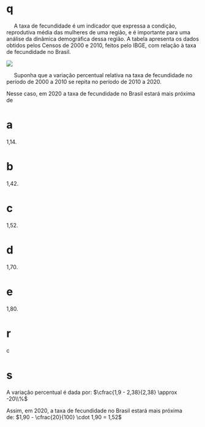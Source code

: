 # q
     A taxa de fecundidade é um indicador que expressa a condição, reprodutiva média das mulheres de uma região, e é importante para uma análise da dinâmica demográfica dessa região. A tabela apresenta os dados obtidos pelos Censos de 2000 e 2010, feitos pelo IBGE, com relação à taxa de fecundidade no Brasil.

![](https://firebasestorage.googleapis.com/v0/b/firebase-enemio.appspot.com/o/questoes%2F411%2F49a0ffd8-21f3-d348-10b6-a2ba2864b21e.png?alt=media\&token=ded29910-42f2-4e22-859f-223094336b8b)

     Suponha que a variação percentual relativa na taxa de fecundidade no período de 2000 a 2010 se repita no período de 2010 a 2020.

Nesse caso, em 2020 a taxa de fecundidade no Brasil estará mais próxima de

# a
1,14.

# b
1,42.

# c
1,52.

# d
1,70.

# e
1,80.

# r
c

# s
A variação percentual é dada por: $\cfrac{1,9 - 2,38}{2,38} \approx -20\\%$

Assim, em 2020, a taxa de fecundidade no Brasil estará mais próxima de: $1,90 - \cfrac{20}{100} \cdot 1,90 = 1,52$
